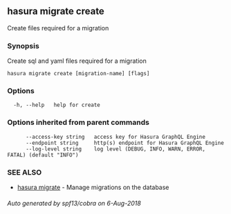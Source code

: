 ## hasura migrate create

Create files required for a migration

### Synopsis

Create sql and yaml files required for a migration

```
hasura migrate create [migration-name] [flags]
```

### Options

```
  -h, --help   help for create
```

### Options inherited from parent commands

```
      --access-key string   access key for Hasura GraphQL Engine
      --endpoint string     http(s) endpoint for Hasura GraphQL Engine
      --log-level string    log level (DEBUG, INFO, WARN, ERROR, FATAL) (default "INFO")
```

### SEE ALSO

* [hasura migrate](hasura_migrate.md)	 - Manage migrations on the database

###### Auto generated by spf13/cobra on 6-Aug-2018
